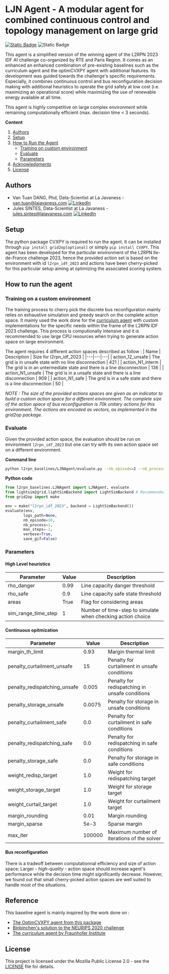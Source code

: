 # LJN Agent - A modular agent for combined continuous control and topology management on large grid

[![Static Badge](https://img.shields.io/badge/La_Javaness-blue?style=flat&labelColor=FFFFFF&color=0000FF)](https://www.lajavaness.com/)
![Static Badge](https://img.shields.io/badge/license-MPL%202.0-black)

This agent is a simplified version of the winning agent of the L2RPN 2023 IDF AI challenge co-organized by RTE and Paris Region. It comes as an enhanced an enhanced combination of pre-existing baselines such as the curriculum agent and the optimCVXPY agent with additional features. Its development was guided towards the challenge's specific requirements. Especially, it combines continuous control and bus reconfiguration decision making with additional heuristics to operate the grid safely at low cost (i.e. maximizing an operational score) while maximizing the use of renewable energy available at all time.

This agent is highly competitive on large complex environment while remaining computationally efficient (max. decision time < 3 seconds).


**Content**
1. [Authors](#authors)
2. [Setup](#setup)
3. [How to Run the Agent](#how-to-run-the-agent)
   - [Training on custom environment](#training-on-a-custom-environment)
   - [Evaluate](#evaluate)
   - [Parameters](#parameters)
4. [Acknowledgments](#acknowledgments)
5. [License](#license)


## Authors

- Van Tuan DANG, Phd, Data-Scientist at La Javaness - [van.tuan\@lajavaness.com](mailto:van.tuan@lajavaness.com?subject=Test) [![LinkedIn](https://img.shields.io/badge/LinkedIn-0077B5?style=flat&logo=linkedin&logoColor=white)](https://www.linkedin.com/in/van-tuan-dang-7b0b4444/)
- Jules SINTES, Data-Scientist at La Javaness - [jules.sintes\@lajavaness.com](mailto:jules@lajavaness.com?subject=Test) [![LinkedIn](https://img.shields.io/badge/LinkedIn-0077B5?style=flat&logo=linkedin&logoColor=white)](https://www.linkedin.com/in/jules-sintes/)


## Setup

The python package CVXPY is required to run the agent. It can be installed through `pip install grid2op[optional]` or simply `pip install CVXPY`.
This agent has been developed for the particular environment of the L2RPN Ile-de-France challenge 2023, hence the provided action set is based on the environment with id `l2rpn_idf_2023` and actions have been cherry-picked for this particular setup aiming at optimizing the associated scoring system.


## How to run the agent

### Training on a custom environment

The training process to cherry pick the discrete bus reconfiguration mainly relies on exhaustive simulation and greedy search on the complete action space. It mainly used the work done for the [curriculum agent](https://github.com/FraunhoferIEE/curriculumagent/tree/master) with custom implementations for the specific needs within the frame of the L2RPN IDF 2023 challenge. This process is computionally intensive and it is recommended to use large CPU resources when trying to generate action space on large environment. 

The agent requires 4 different action spaces described as follow :
| Name | Description | Size for l2rpn_idf_2023 |
|---|---|---|
| action_12_unsafe | The grid is in unsafe state with no line disconnection | 421 |
| action_N1_interm | The grid is in an untermediate state and there is a line disconnection | 136 |
| action_N1_unsafe | The grid is in a unsafe state and there is a line disconnection | 909 |
| action_N1_safe | The grid is in a safe state and there is a line disconnection | 50 |

_NOTE : The size of the provided actions spaces are given as an indicator to build a custom action space for a different environment. The complete size of the action space of bus reconfiguration is _70k_ unitary actions for this environment. The actions are encoded as vectors, as implemented in the grid2op package._

### Evaluate

Given the provided action space, the evaluation should be run on environment `l2rpn_idf_2023` but one can try with its own action space set on a different environment.

**Command line** 
```bash
python l2rpn_baselines/LJNAgent/evaluate.py --nb_episode=2 --nb_process=1 --verbose=True
```

**Python code**
```python
from l2rpn_baselines.LJNAgent import LJNAgent, evaluate
from lightsim2grid.lightSimBackend import LightSimBackend # Recommended for faster simulation
from grid2op import make

env = make("l2rpn_idf_2023", backend = LightSimBackend())
evaluate(env,
        logs_path=None,
        nb_episode=10,
        nb_process=1,
        max_steps=-1,
        verbose=True,
        save_gif=False)

```

### Parameters

#### High Level heuristics

| Parameter                      | Value                      | Description                                   |
| ------------------------------ | -------------------------- | --------------------------------------------- |
| rho_danger                     | 0.99                       | Line capacity danger threshold               |
| rho_safe                       | 0.9                        | Line capacity safe state threshold           |
| areas                          | True                       | Flag for considering areas                   |
| sim_range_time_step            | 1                          | Number of time-step to simulate when checking action choice|

#### Continuous opitmization

| Parameter                      | Value                      | Description                                   |
| ------------------------------ | -------------------------- | --------------------------------------------- |
| margin_th_limit                | 0.93                       | Margin thermal limit                         |
| penalty_curtailment_unsafe     | 15                         | Penalty for curtailment in unsafe conditions |
| penalty_redispatching_unsafe   | 0.005                      | Penalty for redispatching in unsafe conditions|
| penalty_storage_unsafe         | 0.0075                     | Penalty for storage in unsafe conditions     |
| penalty_curtailment_safe       | 0.0                        | Penalty for curtailment in safe conditions   |
| penalty_redispatching_safe     | 0.0                        | Penalty for redispatching in safe conditions |
| penalty_storage_safe           | 0.0                        | Penalty for storage in safe conditions       |
| weight_redisp_target           | 1.0                        | Weight for redispatching target               |
| weight_storage_target          | 1.0                        | Weight for storage target                     |
| weight_curtail_target          | 1.0                        | Weight for curtailment target                 |
| margin_rounding                | 0.01                       | Margin rounding                              |
| margin_sparse                  | 5e-3                       | Sparse margin                                |
| max_iter                       | 100000                     | Maximum number of iterations of the solver   |


#### Bus reconfiguration

There is a tradeoff between computationnal efficiency and size of action space: Larger - _high-quality_ - action space should increase agent's performance while the decision time might significantly decrease. However, we found out that small cherry-picked action spaces are well suited to handle most of the situations.

## Reference

This baseline agent is mainly inspired by the work done on :
- [The OptimCVXPY agent from this package](https://github.com/rte-france/l2rpn-baselines/tree/master/l2rpn_baselines/OptimCVXPY)
- [Binbinchen's solution to the NEURIPS 2020 challenge](https://github.com/AsprinChina/L2RPN_NIPS_2020_a_PPO_Solution)
- [The curriculum agent by Fraunhofer Institute](https://github.com/FraunhoferIEE/curriculumagent)

## License

This project is licensed under the Mozilla Public License 2.0 - see the [LICENSE](LICENSE) file for details.